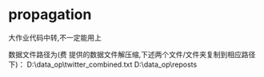 propagation
===========

大作业代码中转,不一定能用上

数据文件路径为(费 提供的数据文件解压缩,下述两个文件/文件夹复制到相应路径下)：
D:\data_op\twitter_combined.txt
D:\data_op\reposts
